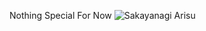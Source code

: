 Nothing Special For Now
![Sakayanagi Arisu](https://media.tenor.com/ypCo35T9cLoAAAAM/sakayanagi-classroom-of-the-elite.gif)



